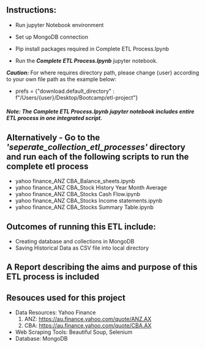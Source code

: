 ## Instructions:
- Run jupyter Notebook environment

- Set up MongoDB connection

- Pip install packages required in Complete ETL Process.Ipynb

- Run the ***Complete ETL Process.Ipynb*** jupyter notebook.

***Caution:*** 
For where requires directory path, please change {user} according to your own file path as the example below:
- prefs = {"download.default_directory" : f"/Users/{user}/Desktop/Bootcamp/etl-project"}

##### Note: The ***Complete ETL Process.Ipynb*** jupyter notebook includes entire ETL process in one integrated script.


## Alternatively - Go to the ***'seperate_collection_etl_processes'*** directory and run each of the following scripts to run the complete etl process
- yahoo finance_ANZ CBA_Balance_sheets.ipynb
- yahoo finance_ANZ CBA_Stock History Year Month Average
- yahoo finance_ANZ CBA_Stocks Cash Flow.ipynb
- yahoo finance_ANZ CBA_Stocks Income statements.ipynb
- yahoo finance_ANZ CBA_Stocks Summary Table.ipynb

## Outcomes of running this ETL include: 
- Creating database and collections in MongoDB
- Saving Historical Data as CSV file into local directory

## A Report describing the aims and purpose of this ETL process is included

## Resouces used for this project
- Data Resources: Yahoo Finance
  1) ANZ: https://au.finance.yahoo.com/quote/ANZ.AX
  2) CBA: https://au.finance.yahoo.com/quote/CBA.AX
- Web Scraping Tools: Beautiful Soup, Selenium
- Database: MongoDB
